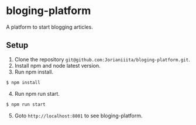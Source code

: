 # bloging-platform
A platform to start blogging articles.

## Setup
1. Clone the repository `git@github.com:Jorianiiita/bloging-platform.git`.
2. Install npm and node latest version.
3. Run npm install.
```sh
$ npm install
```
4. Run npm run start.
```sh
$ npm run start
```
5. Goto `http://localhost:8001` to see bloging-platform.
